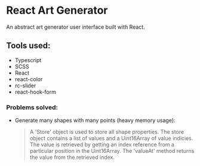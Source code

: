 # React Art Generator

An abstract art generator user interface built with React.

## Tools used:

  - Typescript
  - SCSS
  - React
  - react-color
  - rc-slider
  - react-hook-form


### Problems solved:

 - Generate many shapes with many points (heavy memory usage): 
      
      > A 'Store' object is used to store all shape properties.
      The store object contains a list of values and a 
      Uint16Array of value indicies. The value is retrieved 
      by getting an index reference from a particular 
      position in the Uint16Array. The 'valueAt' method 
      returns the value from the retrieved index.
